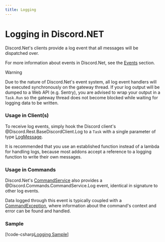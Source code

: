 ```yaml
---
title: Logging
---
```


# Logging in Discord.NET

Discord.Net's clients provide a log event that all messages will be
dispatched over.

For more information about events in Discord.Net, see the [Events]
section.

[Events]: events.md

> [!WARNING]
> Due to the nature of Discord.Net's event system, all log event
> handlers will be executed synchronously on the gateway thread. If your
> log output will be dumped to a Web API (e.g. Sentry), you are advised
> to wrap your output in a `Task.Run` so the gateway thread does not
> become blocked while waiting for logging data to be written.

### Usage in Client(s)

To receive log events, simply hook the Discord client's @Discord.Rest.BaseDiscordClient.Log
to a `Task` with a single parameter of type [LogMessage].

It is recommended that you use an established function instead of a
lambda for handling logs, because most addons accept a reference
to a logging function to write their own messages.

[LogMessage]: xref:Discord.LogMessage

### Usage in Commands

Discord.Net's [CommandService] also provides a @Discord.Commands.CommandService.Log 
event, identical in signature to other log events.

Data logged through this event is typically coupled with a
[CommandException], where information about the command's context
and error can be found and handled.

[CommandService]: xref:Discord.Commands.CommandService
[CommandException]: xref:Discord.Commands.CommandException

### Sample

[!code-csharp[Logging Sample](samples/logging.cs)]
